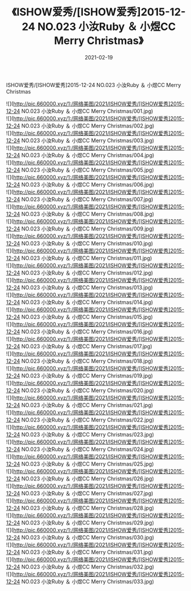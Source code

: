 ﻿---
layout: post
title:  《ISHOW爱秀/[ISHOW爱秀]2015-12-24 NO.023 小汝Ruby ＆ 小煜CC Merry Christmas》
date:   2021-02-19
img: http://pic.660000.xyz/1:/网络美图/2021/ISHOW爱秀/[ISHOW爱秀]2015-12-24 NO.023 小汝Ruby ＆ 小煜CC Merry Christmas/000.jpg
categories: [美女, 清纯, 唯美]
---

ISHOW爱秀/[ISHOW爱秀]2015-12-24 NO.023 小汝Ruby ＆ 小煜CC Merry Christmas

 ![](http://pic.660000.xyz/1:/网络美图/2021/ISHOW爱秀/[ISHOW爱秀]2015-12-24 NO.023 小汝Ruby ＆ 小煜CC Merry Christmas/001.jpg) <br>![](http://pic.660000.xyz/1:/网络美图/2021/ISHOW爱秀/[ISHOW爱秀]2015-12-24 NO.023 小汝Ruby ＆ 小煜CC Merry Christmas/002.jpg) <br>![](http://pic.660000.xyz/1:/网络美图/2021/ISHOW爱秀/[ISHOW爱秀]2015-12-24 NO.023 小汝Ruby ＆ 小煜CC Merry Christmas/003.jpg) <br>![](http://pic.660000.xyz/1:/网络美图/2021/ISHOW爱秀/[ISHOW爱秀]2015-12-24 NO.023 小汝Ruby ＆ 小煜CC Merry Christmas/004.jpg) <br>![](http://pic.660000.xyz/1:/网络美图/2021/ISHOW爱秀/[ISHOW爱秀]2015-12-24 NO.023 小汝Ruby ＆ 小煜CC Merry Christmas/005.jpg) <br>![](http://pic.660000.xyz/1:/网络美图/2021/ISHOW爱秀/[ISHOW爱秀]2015-12-24 NO.023 小汝Ruby ＆ 小煜CC Merry Christmas/006.jpg) <br>![](http://pic.660000.xyz/1:/网络美图/2021/ISHOW爱秀/[ISHOW爱秀]2015-12-24 NO.023 小汝Ruby ＆ 小煜CC Merry Christmas/007.jpg) <br>![](http://pic.660000.xyz/1:/网络美图/2021/ISHOW爱秀/[ISHOW爱秀]2015-12-24 NO.023 小汝Ruby ＆ 小煜CC Merry Christmas/008.jpg) <br>![](http://pic.660000.xyz/1:/网络美图/2021/ISHOW爱秀/[ISHOW爱秀]2015-12-24 NO.023 小汝Ruby ＆ 小煜CC Merry Christmas/009.jpg) <br>![](http://pic.660000.xyz/1:/网络美图/2021/ISHOW爱秀/[ISHOW爱秀]2015-12-24 NO.023 小汝Ruby ＆ 小煜CC Merry Christmas/010.jpg) <br>![](http://pic.660000.xyz/1:/网络美图/2021/ISHOW爱秀/[ISHOW爱秀]2015-12-24 NO.023 小汝Ruby ＆ 小煜CC Merry Christmas/011.jpg) <br>![](http://pic.660000.xyz/1:/网络美图/2021/ISHOW爱秀/[ISHOW爱秀]2015-12-24 NO.023 小汝Ruby ＆ 小煜CC Merry Christmas/012.jpg) <br>![](http://pic.660000.xyz/1:/网络美图/2021/ISHOW爱秀/[ISHOW爱秀]2015-12-24 NO.023 小汝Ruby ＆ 小煜CC Merry Christmas/013.jpg) <br>![](http://pic.660000.xyz/1:/网络美图/2021/ISHOW爱秀/[ISHOW爱秀]2015-12-24 NO.023 小汝Ruby ＆ 小煜CC Merry Christmas/014.jpg) <br>![](http://pic.660000.xyz/1:/网络美图/2021/ISHOW爱秀/[ISHOW爱秀]2015-12-24 NO.023 小汝Ruby ＆ 小煜CC Merry Christmas/015.jpg) <br>![](http://pic.660000.xyz/1:/网络美图/2021/ISHOW爱秀/[ISHOW爱秀]2015-12-24 NO.023 小汝Ruby ＆ 小煜CC Merry Christmas/016.jpg) <br>![](http://pic.660000.xyz/1:/网络美图/2021/ISHOW爱秀/[ISHOW爱秀]2015-12-24 NO.023 小汝Ruby ＆ 小煜CC Merry Christmas/017.jpg) <br>![](http://pic.660000.xyz/1:/网络美图/2021/ISHOW爱秀/[ISHOW爱秀]2015-12-24 NO.023 小汝Ruby ＆ 小煜CC Merry Christmas/018.jpg) <br>![](http://pic.660000.xyz/1:/网络美图/2021/ISHOW爱秀/[ISHOW爱秀]2015-12-24 NO.023 小汝Ruby ＆ 小煜CC Merry Christmas/019.jpg) <br>![](http://pic.660000.xyz/1:/网络美图/2021/ISHOW爱秀/[ISHOW爱秀]2015-12-24 NO.023 小汝Ruby ＆ 小煜CC Merry Christmas/020.jpg) <br>![](http://pic.660000.xyz/1:/网络美图/2021/ISHOW爱秀/[ISHOW爱秀]2015-12-24 NO.023 小汝Ruby ＆ 小煜CC Merry Christmas/021.jpg) <br>![](http://pic.660000.xyz/1:/网络美图/2021/ISHOW爱秀/[ISHOW爱秀]2015-12-24 NO.023 小汝Ruby ＆ 小煜CC Merry Christmas/022.jpg) <br>![](http://pic.660000.xyz/1:/网络美图/2021/ISHOW爱秀/[ISHOW爱秀]2015-12-24 NO.023 小汝Ruby ＆ 小煜CC Merry Christmas/023.jpg) <br>![](http://pic.660000.xyz/1:/网络美图/2021/ISHOW爱秀/[ISHOW爱秀]2015-12-24 NO.023 小汝Ruby ＆ 小煜CC Merry Christmas/024.jpg) <br>![](http://pic.660000.xyz/1:/网络美图/2021/ISHOW爱秀/[ISHOW爱秀]2015-12-24 NO.023 小汝Ruby ＆ 小煜CC Merry Christmas/025.jpg) <br>![](http://pic.660000.xyz/1:/网络美图/2021/ISHOW爱秀/[ISHOW爱秀]2015-12-24 NO.023 小汝Ruby ＆ 小煜CC Merry Christmas/026.jpg) <br>![](http://pic.660000.xyz/1:/网络美图/2021/ISHOW爱秀/[ISHOW爱秀]2015-12-24 NO.023 小汝Ruby ＆ 小煜CC Merry Christmas/027.jpg) <br>![](http://pic.660000.xyz/1:/网络美图/2021/ISHOW爱秀/[ISHOW爱秀]2015-12-24 NO.023 小汝Ruby ＆ 小煜CC Merry Christmas/028.jpg) <br>![](http://pic.660000.xyz/1:/网络美图/2021/ISHOW爱秀/[ISHOW爱秀]2015-12-24 NO.023 小汝Ruby ＆ 小煜CC Merry Christmas/029.jpg) <br>![](http://pic.660000.xyz/1:/网络美图/2021/ISHOW爱秀/[ISHOW爱秀]2015-12-24 NO.023 小汝Ruby ＆ 小煜CC Merry Christmas/030.jpg) <br>![](http://pic.660000.xyz/1:/网络美图/2021/ISHOW爱秀/[ISHOW爱秀]2015-12-24 NO.023 小汝Ruby ＆ 小煜CC Merry Christmas/031.jpg) <br>![](http://pic.660000.xyz/1:/网络美图/2021/ISHOW爱秀/[ISHOW爱秀]2015-12-24 NO.023 小汝Ruby ＆ 小煜CC Merry Christmas/032.jpg) <br>![](http://pic.660000.xyz/1:/网络美图/2021/ISHOW爱秀/[ISHOW爱秀]2015-12-24 NO.023 小汝Ruby ＆ 小煜CC Merry Christmas/033.jpg) <br>